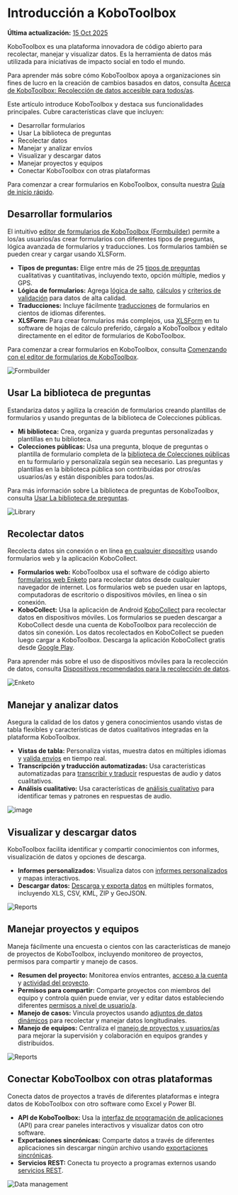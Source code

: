 # Introducción a KoboToolbox
**Última actualización:** <a href="https://github.com/kobotoolbox/docs/blob/6b49e25820efe5bf632a3eabc9f1cdea33fda532/source/welcome.md" class="reference">15 Oct 2025</a>

KoboToolbox es una plataforma innovadora de código abierto para recolectar, manejar y visualizar datos. Es la herramienta de datos más utilizada para iniciativas de impacto social en todo el mundo.

<p class="note">
Para aprender más sobre cómo KoboToolbox apoya a organizaciones sin fines de lucro en la creación de cambios basados en datos, consulta <a href="https://support.kobotoolbox.org/about_kobotoolbox.html">Acerca de KoboToolbox: Recolección de datos accesible para todos/as</a>. 
</p>

Este artículo introduce KoboToolbox y destaca sus funcionalidades principales. Cubre características clave que incluyen: 
* Desarrollar formularios
* Usar La biblioteca de preguntas
* Recolectar datos
* Manejar y analizar envíos
* Visualizar y descargar datos
* Manejar proyectos y equipos
* Conectar KoboToolbox con otras plataformas

<p class="note">
Para comenzar a crear formularios en KoboToolbox, consulta nuestra <a href="https://support.kobotoolbox.org/quick_start.html">Guía de inicio rápido</a>. 
</p>



## Desarrollar formularios

El intuitivo [editor de formularios de KoboToolbox (Formbuilder)](https://support.kobotoolbox.org/formbuilder.html) permite a los/as usuarios/as crear formularios con diferentes tipos de preguntas, lógica avanzada de formularios y traducciones. Los formularios también se pueden crear y cargar usando XLSForm.

* **Tipos de preguntas:** Elige entre más de 25 [tipos de preguntas](https://support.kobotoolbox.org/question_types.html) cualitativas y cuantitativas, incluyendo texto, opción múltiple, medios y GPS.
* **Lógica de formularios:** Agrega [lógica de salto](https://support.kobotoolbox.org/skip_logic.html), [cálculos](https://support.kobotoolbox.org/calculate_questions.html) y [criterios de validación](https://support.kobotoolbox.org/validation_criteria.html) para datos de alta calidad.
* **Traducciones:** Incluye fácilmente [traducciones](https://support.kobotoolbox.org/language_dashboard.html) de formularios en cientos de idiomas diferentes.
* **XLSForm:** Para crear formularios más complejos, usa [XLSForm](https://support.kobotoolbox.org/getting_started_xlsform.html) en tu software de hojas de cálculo preferido, cárgalo a KoboToolbox y edítalo directamente en el editor de formularios de KoboToolbox.

<p class="note">
Para comenzar a crear formularios en KoboToolbox, consulta <a href="https://support.kobotoolbox.org/formbuilder.html">Comenzando con el editor de formularios de KoboToolbox</a>. 
</p>

![Formbuilder](/images/welcome/formbuilder.png)


## Usar La biblioteca de preguntas

Estandariza datos y agiliza la creación de formularios creando plantillas de formularios y usando preguntas de la biblioteca de Colecciones públicas.

* **Mi biblioteca:** Crea, organiza y guarda preguntas personalizadas y plantillas en tu biblioteca.
* **Colecciones públicas:** Usa una pregunta, bloque de preguntas o plantilla de formulario completa de la [biblioteca de Colecciones públicas](https://support.kobotoolbox.org/using_public_collections.html) en tu formulario y personalízala según sea necesario. Las preguntas y plantillas en la biblioteca pública son contribuidas por otros/as usuarios/as y están disponibles para todos/as.

<p class="note">
Para más información sobre La biblioteca de preguntas de KoboToolbox, consulta <a href="https://support.kobotoolbox.org/question_library.html">Usar La biblioteca de preguntas</a>. 
</p>

![Library](/images/welcome/library.png)

## Recolectar datos

Recolecta datos sin conexión o en línea [en cualquier dispositivo](https://support.kobotoolbox.org/data-collection-tools.html) usando formularios web y la aplicación KoboCollect.

* **Formularios web:** KoboToolbox usa el software de código abierto [formularios web Enketo](https://support.kobotoolbox.org/data_through_webforms.html) para recolectar datos desde cualquier navegador de internet. Los formularios web se pueden usar en laptops, computadoras de escritorio o dispositivos móviles, en línea o sin conexión.
* **KoboCollect:** Usa la aplicación de Android [KoboCollect](https://support.kobotoolbox.org/kobocollect_on_android_latest.html) para recolectar datos en dispositivos móviles. Los formularios se pueden descargar a KoboCollect desde una cuenta de KoboToolbox para recolección de datos sin conexión. Los datos recolectados en KoboCollect se pueden luego cargar a KoboToolbox. Descarga la aplicación KoboCollect gratis desde [Google Play](https://play.google.com/store/apps/details?id=org.koboc.collect.android).

<p class="note">
Para aprender más sobre el uso de dispositivos móviles para la recolección de datos, consulta <a href="https://support.kobotoolbox.org/devices_for_data_collection.html">Dispositivos recomendados para la recolección de datos</a>. 
</p>

![Enketo](/images/welcome/enketo.png)


## Manejar y analizar datos

Asegura la calidad de los datos y genera conocimientos usando vistas de tabla flexibles y características de datos cualitativos integradas en la plataforma KoboToolbox.

* **Vistas de tabla:** Personaliza vistas, muestra datos en múltiples idiomas y [valida envíos](https://support.kobotoolbox.org/record_validation.html) en tiempo real.
* **Transcripción y traducción automatizadas:** Usa características automatizadas para [transcribir y traducir](https://support.kobotoolbox.org/transcription-translation.html) respuestas de audio y datos cualitativos.
* **Análisis cualitativo:** Usa características de [análisis cualitativo](https://support.kobotoolbox.org/qualitative_analysis.html) para identificar temas y patrones en respuestas de audio.

![image](/images/qualitative_analysis/Analyze.gif)


## Visualizar y descargar datos

KoboToolbox facilita identificar y compartir conocimientos con informes, visualización de datos y opciones de descarga.

* **Informes personalizados:** Visualiza datos con [informes personalizados](https://support.kobotoolbox.org/creating_custom_reports.html) y mapas interactivos.
* **Descargar datos:** [Descarga y exporta datos](https://support.kobotoolbox.org/export_download.html) en múltiples formatos, incluyendo XLS, CSV, KML, ZIP y GeoJSON.

![Reports](/images/welcome/reports.png)


## Manejar proyectos y equipos

Maneja fácilmente una encuesta o cientos con las características de manejo de proyectos de KoboToolbox, incluyendo monitoreo de proyectos, permisos para compartir y manejo de casos.

* **Resumen del proyecto:** Monitorea envíos entrantes, [acceso a la cuenta](https://support.kobotoolbox.org/activity_logs.html#access-logs) y [actividad del proyecto](https://support.kobotoolbox.org/activity_logs.html#project-history-logs).
* **Permisos para compartir:** Comparte proyectos con miembros del equipo y controla quién puede enviar, ver y editar datos estableciendo diferentes [permisos a nivel de usuario/a](https://support.kobotoolbox.org/managing_permissions.html). 
* **Manejo de casos:** Vincula proyectos usando [adjuntos de datos dinámicos](https://support.kobotoolbox.org/dynamic_data_attachment.html) para recolectar y manejar datos longitudinales.
* **Manejo de equipos:** Centraliza el [manejo de proyectos y usuarios/as](https://support.kobotoolbox.org/getting_started_organization_feature.html) para mejorar la supervisión y colaboración en equipos grandes y distribuidos.


![Reports](/images/welcome/projects.png)

## Conectar KoboToolbox con otras plataformas

Conecta datos de proyectos a través de diferentes plataformas e integra datos de KoboToolbox con otro software como Excel y Power BI.

* **API de KoboToolbox:** Usa la [interfaz de programación de aplicaciones](https://support.kobotoolbox.org/api.html) (API) para crear paneles interactivos y visualizar datos con otro software.
* **Exportaciones sincrónicas:** Comparte datos a través de diferentes aplicaciones sin descargar ningún archivo usando [exportaciones sincrónicas](https://support.kobotoolbox.org/synchronous_exports.html).
* **Servicios REST:** Conecta tu proyecto a programas externos usando [servicios REST](https://support.kobotoolbox.org/rest_services.html).

![Data management](/images/welcome/dashboard-development.png)